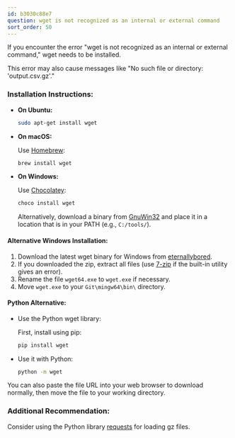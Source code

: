```yaml
---
id: b3030c88e7
question: wget is not recognized as an internal or external command
sort_order: 50
---
```


If you encounter the error "wget is not recognized as an internal or external command," wget needs to be installed.

This error may also cause messages like "No such file or directory: 'output.csv.gz'."

### Installation Instructions:

- **On Ubuntu:**

  ```bash
  sudo apt-get install wget
  ```

- **On macOS:**

  Use [Homebrew](https://brew.sh/):

  ```bash
  brew install wget
  ```

- **On Windows:**

  Use [Chocolatey](https://chocolatey.org/):

  ```bash
  choco install wget
  ```

  Alternatively, download a binary from [GnuWin32](https://gnuwin32.sourceforge.net/packages/wget.htm) and place it in a location that is in your PATH (e.g., `C:/tools/`).

#### Alternative Windows Installation:

1. Download the latest wget binary for Windows from [eternallybored](https://eternallybored.org/misc/wget/).
2. If you downloaded the zip, extract all files (use [7-zip](https://7-zip.org/) if the built-in utility gives an error).
3. Rename the file `wget64.exe` to `wget.exe` if necessary.
4. Move `wget.exe` to your `Git\mingw64\bin\` directory.

#### Python Alternative:

- Use the Python wget library:

  First, install using pip:

  ```bash
  pip install wget
  ```

- Use it with Python:

  ```bash
  python -m wget
  ```

You can also paste the file URL into your web browser to download normally, then move the file to your working directory.

### Additional Recommendation:

Consider using the Python library [requests](https://pypi.org/project/requests) for loading gz files.